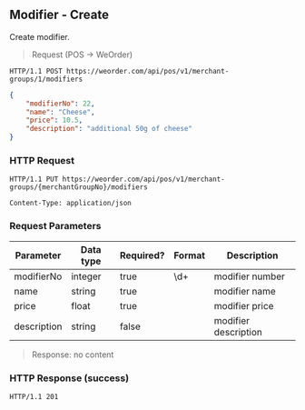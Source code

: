 ## Modifier - Create

Create modifier.

> Request (POS -> WeOrder)

```
HTTP/1.1 POST https://weorder.com/api/pos/v1/merchant-groups/1/modifiers
```

```json
{
    "modifierNo": 22,
    "name": "Cheese",
    "price": 10.5,
    "description": "additional 50g of cheese"
}
```

### HTTP Request

`HTTP/1.1 PUT https://weorder.com/api/pos/v1/merchant-groups/{merchantGroupNo}/modifiers`

`Content-Type: application/json`

### Request Parameters

Parameter | Data type | Required? | Format | Description
--------- | --------- | --------- | ------ | -----------
modifierNo | integer | true | \d+ | modifier number
name | string | true | | modifier name
price | float | true | | modifier price
description | string | false | | modifier description

> Response: no content

### HTTP Response (success)

`HTTP/1.1 201`
